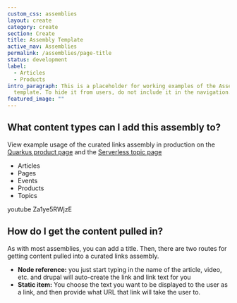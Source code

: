 ```yaml
---
custom_css: assemblies
layout: create
category: create
section: Create
title: Assembly Template
active_nav: Assemblies
permalink: /assemblies/page-title
status: development
label:
  - Articles
  - Products
intro_paragraph: This is a placeholder for working examples of the Assembly
  template. To hide it from users, do not include it in the navigation.
featured_image: ""
---
```

## What content types can I add this assembly to?

View example usage of the curated links assembly in production on the [Quarkus product page](https://developers.redhat.com/products/quarkus/getting-started) and the [Serverless topic page](https://developers.redhat.com/topics/serverless-architecture)

* Articles 
* Pages
* Events
* Products
* Topics

youtube Za1ye5RWjzE

## How do I get the content pulled in?

As with most assemblies, you can add a title. Then, there are two routes for getting content pulled into a curated links assembly. 

* **Node reference:** you just start typing in the name of the article, video, etc. and drupal will auto-create the link and link text for you
* **Static item:** You choose the text you want to be displayed to the user as a link, and then provide what URL that link will take the user to.